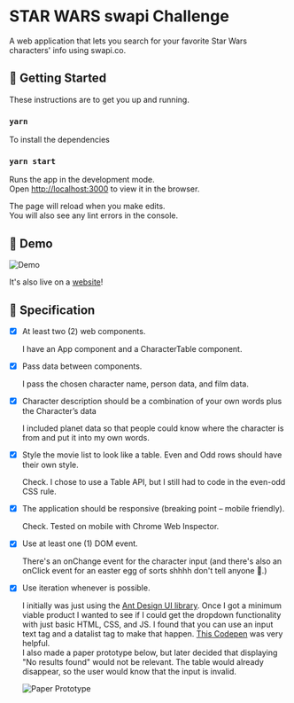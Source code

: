 # STAR WARS swapi Challenge
A web application that lets you search for your favorite Star Wars characters' info using swapi.co.

## 🚀 Getting Started
These instructions are to get you up and running.

### `yarn`
To install the dependencies

### `yarn start`
Runs the app in the development mode.<br />
Open [http://localhost:3000](http://localhost:3000) to view it in the browser.

The page will reload when you make edits.<br />
You will also see any lint errors in the console.

## 🎁 Demo
![Demo](https://media.giphy.com/media/SYpGmAZYXcSAcchCzx/giphy.gif)

It's also live on a [website](https://star-wars-directory-challenge.netlify.com/)!

## 📝 Specification
- [x] At least two (2) web components.

    I have an App component and a CharacterTable component.
- [x] Pass data between components.

    I pass the chosen character name, person data, and film data.
- [x] Character description should be a combination of your own words plus the Character’s data

   I included planet data so that people could know where the character is from and put it into my own words.
- [x] Style the movie list to look like a table. Even and Odd rows should have their own style.

    Check. I chose to use a Table API, but I still had to code in the even-odd CSS rule.
- [x] The application should be responsive (breaking point – mobile friendly).

    Check. Tested on mobile with Chrome Web Inspector.
- [x] Use at least one (1) DOM event.

    There's an onChange event for the character input (and there's also an onClick event for an easter egg of sorts shhhh don't tell anyone 👀.)
- [x] Use iteration whenever is possible.

    I initially was just using the [Ant Design UI library](https://ant.design/). Once I got a minimum viable product I wanted to see if I could get the dropdown functionality with just basic HTML, CSS, and JS. I found that you can use an input text tag and a datalist tag to make that happen. [This Codepen](https://codepen.io/BTM/pen/ZKxKPo?editors=1111) was very helpful.
    
    I also made a paper prototype below, but later decided that displaying "No results found" would not be relevant. The table would already disappear, so the user would know that the input is invalid.
    
    ![Paper Prototype](https://i.ibb.co/C0MJgzN/IMG-3586-1.jpg)
